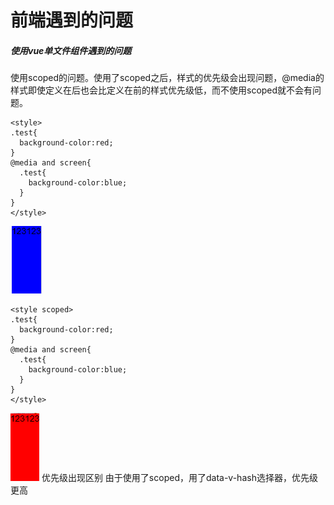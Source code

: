 # 前端遇到的问题
##### 使用vue单文件组件遇到的问题
使用scoped的问题。使用了scoped之后，样式的优先级会出现问题，@media的样式即使定义在后也会比定义在前的样式优先级低，而不使用scoped就不会有问题。
```
<style>
.test{
  background-color:red;
}
@media and screen{
  .test{
    background-color:blue;
  }
}
</style>
```
![image](../image/20210629000120%20(1).png)
```
<style scoped>
.test{
  background-color:red;
}
@media and screen{
  .test{
    background-color:blue;
  }
}
</style>
```
![image](../image/20210629000120%20(2).png)
优先级出现区别
由于使用了scoped，用了data-v-hash选择器，优先级更高
